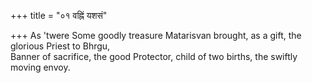 +++
title = "०१ वह्निं यशसं"

+++
As 'twere Some goodly treasure Matarisvan brought, as a gift, the glorious Priest to Bhrgu,  
     Banner of sacrifice, the good Protector, child of two births, the swiftly moving envoy.